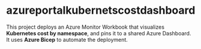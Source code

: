# azureportalkubernetscostdashboard
This project deploys an Azure Monitor Workbook that visualizes **Kubernetes cost by namespace**, and pins it to a shared Azure Dashboard. It uses **Azure Bicep** to automate the deployment.
